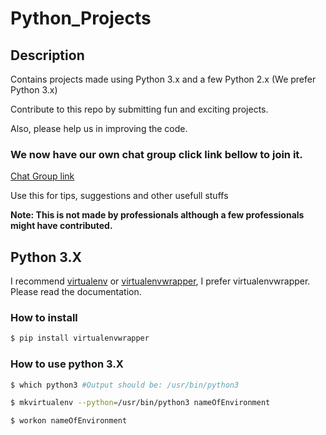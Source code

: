 # Python_Projects

## Description

Contains projects made using Python 3.x and a few Python 2.x (We prefer Python 3.x) 

Contribute to this repo by submitting fun and exciting projects.

Also, please help us in improving the code.

### We now have our own chat group click link bellow to join it.

[Chat Group link](https://gitter.im/Python_Projects/Lobby?utm_source=share-link&utm_medium=link&utm_campaign=share-link)

Use this for tips, suggestions and other usefull stuffs


**Note: This is not made by professionals although a few professionals might have contributed.**

## Python 3.X

I recommend [virtualenv](https://virtualenv.pypa.io/en/stable/) or [virtualenvwrapper](https://virtualenvwrapper.readthedocs.io/en/latest/), I prefer virtualenvwrapper. Please read the documentation.

### How to install
```sh
$ pip install virtualenvwrapper
```

### How to use python 3.X
```sh
$ which python3 #Output should be: /usr/bin/python3

$ mkvirtualenv --python=/usr/bin/python3 nameOfEnvironment

$ workon nameOfEnvironment
```
